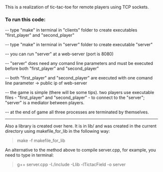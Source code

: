 This is a realization of tic-tac-toe for remote players using TCP sockets.

### To run this code:

-- type "make" in terminal in "clients" folder to create executables "first_player" and "second_player"

-- type "make" in terminal in "server" folder to create executable "server"

-- you can run "server" at a web-server (port is 8080)

-- "server" does need any comand line parameters and must be executed before both "first_player" and "second_player"

-- both "first_player" and "second_player" are executed with one comand line parameter -> public ip of web-server

-- the game is simple (there will be some tips). two players use executable files - "first_player" and "second_player" - to connect to the "server"; "server" is a mediator between players.

-- at the end of game all three processes are terminated by themselves.
____________________________________________________________________________________________________________________________

Also a library is created over here. It is in lib/ and was created in the current directory using makefile_for_lib in the following way:
> make -f makefile_for_lib

An alternative to the method above to compile server.cpp, for example, you need to type in terminal:
> g++ server.cpp -I./include -Llib -lTictacField -o server
